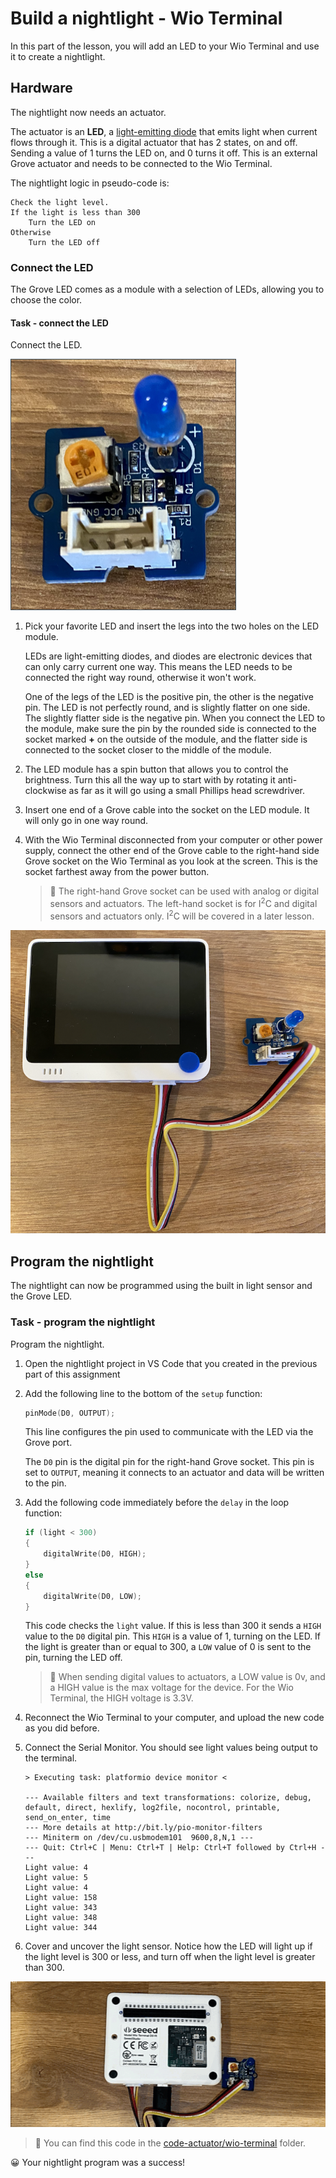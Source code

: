 # Build a nightlight - Wio Terminal

In this part of the lesson, you will add an LED to your Wio Terminal and use it to create a nightlight.

## Hardware

The nightlight now needs an actuator.

The actuator is an **LED**, a [light-emitting diode](https://wikipedia.org/wiki/Light-emitting_diode) that emits light when current flows through it. This is a digital actuator that has 2 states, on and off. Sending a value of 1 turns the LED on, and 0 turns it off. This is an external Grove actuator and needs to be connected to the Wio Terminal.

The nightlight logic in pseudo-code is:

```output
Check the light level.
If the light is less than 300
    Turn the LED on
Otherwise
    Turn the LED off
```

### Connect the LED

The Grove LED comes as a module with a selection of LEDs, allowing you to choose the color.

#### Task - connect the LED

Connect the LED.

![A grove LED](../../../images/grove-led.png)

1. Pick your favorite LED and insert the legs into the two holes on the LED module.

    LEDs are light-emitting diodes, and diodes are electronic devices that can only carry current one way. This means the LED needs to be connected the right way round, otherwise it won't work.

    One of the legs of the LED is the positive pin, the other is the negative pin. The LED is not perfectly round, and is slightly flatter on one side. The slightly flatter side is the negative pin. When you connect the LED to the module, make sure the pin by the rounded side is connected to the socket marked **+** on the outside of the module, and the flatter side is connected to the socket closer to the middle of the module.

1. The LED module has a spin button that allows you to control the brightness. Turn this all the way up to start with by rotating it anti-clockwise as far as it will go using a small Phillips head screwdriver.

1. Insert one end of a Grove cable into the socket on the LED module. It will only go in one way round.

1. With the Wio Terminal disconnected from your computer or other power supply, connect the other end of the Grove cable to the right-hand side Grove socket on the Wio Terminal as you look at the screen. This is the socket farthest away from the power button.

    > 💁 The right-hand Grove socket can be used with analog or digital sensors and actuators. The left-hand socket is for I<sup>2</sup>C and digital sensors and actuators only. I<sup>2</sup>C will be covered in a later lesson.

![The grove LED connected to the right hand socket](../../../images/wio-led.png)

## Program the nightlight

The nightlight can now be programmed using the built in light sensor and the Grove LED.

### Task - program the nightlight

Program the nightlight.

1. Open the nightlight project in VS Code that you created in the previous part of this assignment

1. Add the following line to the bottom of the `setup` function:

    ```cpp
    pinMode(D0, OUTPUT);
    ```

    This line configures the pin used to communicate with the LED via the Grove port.

    The `D0` pin is the digital pin for the right-hand Grove socket. This pin is set to `OUTPUT`, meaning it connects to an actuator and data will be written to the pin.

1. Add the following code immediately before the `delay` in the loop function:

    ```cpp
    if (light < 300)
    {
        digitalWrite(D0, HIGH);
    }
    else
    {
        digitalWrite(D0, LOW);
    }
    ```

    This code checks the `light` value. If this is less than 300 it sends a `HIGH` value to the `D0` digital pin. This `HIGH` is a value of 1, turning on the LED. If the light is greater than or equal to 300, a `LOW` value of 0 is sent to the pin, turning the LED off.

    > 💁 When sending digital values to actuators, a LOW value is 0v, and a HIGH value is the max voltage for the device. For the Wio Terminal, the HIGH voltage is 3.3V.

1. Reconnect the Wio Terminal to your computer, and upload the new code as you did before.

1. Connect the Serial Monitor. You should see light values being output to the terminal.

    ```output
    > Executing task: platformio device monitor <

    --- Available filters and text transformations: colorize, debug, default, direct, hexlify, log2file, nocontrol, printable, send_on_enter, time
    --- More details at http://bit.ly/pio-monitor-filters
    --- Miniterm on /dev/cu.usbmodem101  9600,8,N,1 ---
    --- Quit: Ctrl+C | Menu: Ctrl+T | Help: Ctrl+T followed by Ctrl+H ---
    Light value: 4
    Light value: 5
    Light value: 4
    Light value: 158
    Light value: 343
    Light value: 348
    Light value: 344
    ```

1. Cover and uncover the light sensor. Notice how the LED will light up if the light level is 300 or less, and turn off when the light level is greater than 300.

![The LED connected to the WIO turning on and off as the light level changes](../../../images/wio-running-assignment-1-1.gif)

> 💁 You can find this code in the [code-actuator/wio-terminal](code-actuator/wio-terminal) folder.

😀 Your nightlight program was a success!
